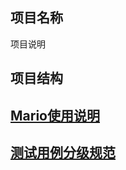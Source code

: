 ## 项目名称
项目说明

## 项目结构

## [Mario使用说明](https://docs.sankuai.com/mt/nibqa/mario-test-framework/docs/)
## [测试用例分级规范](https://km.sankuai.com/page/124837259)
